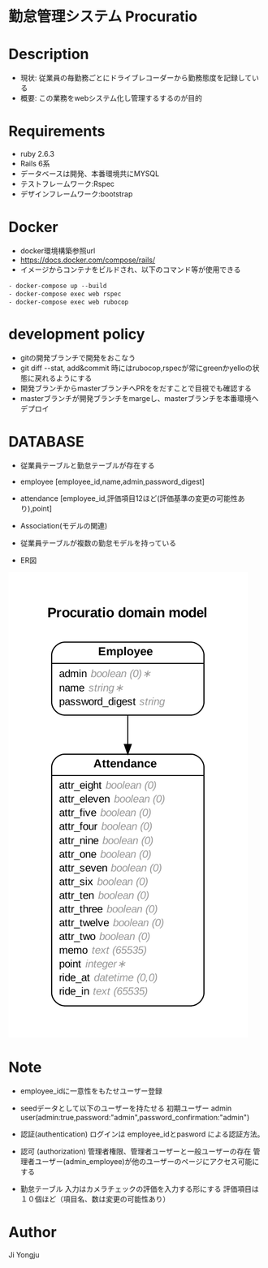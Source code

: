 # 勤怠管理システム Procuratio
# Description
- 現状: 従業員の毎勤務ごとにドライブレコーダーから勤務態度を記録している
- 概要: この業務をwebシステム化し管理するするのが目的

# Requirements
- ruby 2.6.3
- Rails 6系
- データベースは開発、本番環境共にMYSQL
- テストフレームワーク:Rspec
- デザインフレームワーク:bootstrap

# Docker
- docker環境構築参照url
- https://docs.docker.com/compose/rails/
- イメージからコンテナをビルドされ、以下のコマンド等が使用できる
```
- docker-compose up --build
- docker-compose exec web rspec
- docker-compose exec web rubocop
```

# development policy
- gitの開発ブランチで開発をおこなう
- git diff --stat, add&commit 時にはrubocop,rspecが常にgreenかyelloの状態に戻れるようにする
- 開発ブランチからmasterブランチへPRををだすことで目視でも確認する
- masterブランチが開発ブランチをmargeし、masterブランチを本番環境へデプロイ

# DATABASE
- 従業員テーブルと勤怠テーブルが存在する
- employee [employee_id,name,admin,password_digest]
- attendance [employee_id,評価項目12ほど(評価基準の変更の可能性あり),point]

- Association(モデルの関連)
- 従業員テーブルが複数の勤怠モデルを持っている
- ER図
<img src="erd.pdf">

# Note
- employee_idに一意性をもたせユーザー登録

- seedデータとして以下のユーザーを持たせる
初期ユーザー
admin user(admin:true,password:"admin",password_confirmation:"admin")

- 認証(authentication)
ログインは
employee_idとpasword
による認証方法。

- 認可 (authorization)
管理者権限、管理者ユーザーと一般ユーザーの存在
管理者ユーザー(admin_employee)が他のユーザーのページにアクセス可能にする

- 勤怠テーブル
入力はカメラチェックの評価を入力する形にする
評価項目は１０個ほど（項目名、数は変更の可能性あり）

# Author
Ji Yongju
